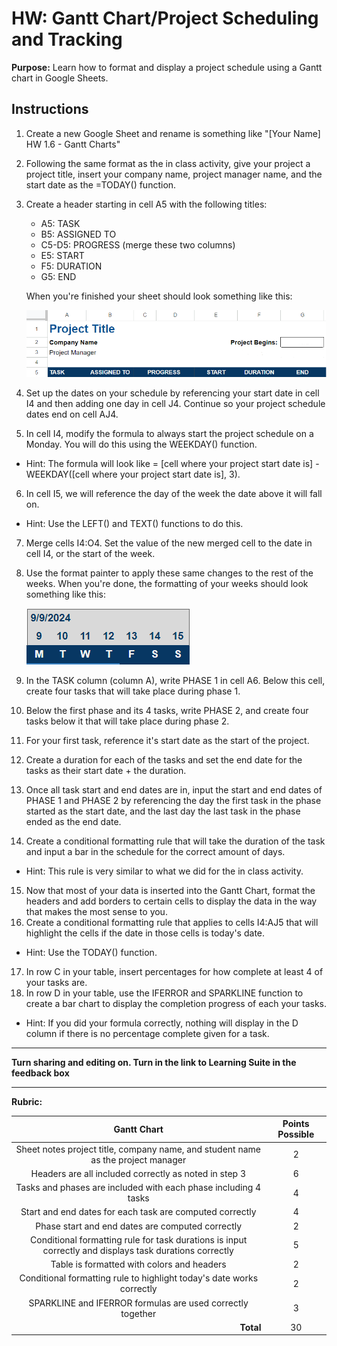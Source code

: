 #  HW: Gantt Chart/Project Scheduling and Tracking

**Purpose:** Learn how to format and display a project schedule using a Gantt chart in Google Sheets.

## Instructions
1. Create a new Google Sheet and rename is something like "[Your Name] HW 1.6 - Gantt Charts"
2. Following the same format as the in class activity, give your project a project title, insert your company name, project manager name, and the start date as the =TODAY() function. 
3. Create a header starting in cell A5 with the following titles:
      
      * A5: TASK
      * B5: ASSIGNED TO
      * C5-D5: PROGRESS (merge these two columns)
      * E5: START
      * F5: DURATION
      * G5: END

    When you're finished your sheet should look something like this:

    ![header_format.png](images/header_format.png)
    
4. Set up the dates on your schedule by referencing your start date in cell I4 and then adding one day in cell J4. Continue so your project schedule dates end on cell AJ4.
5. In cell I4, modify the formula to always start the project schedule on a Monday. You will do this using the WEEKDAY() function.
   
  * Hint: The formula will look like =  [cell where your project start date is] - WEEKDAY([cell where your project start date is], 3).
    
6. In cell I5, we will reference the day of the week the date above it will fall on.
   
  * Hint: Use the LEFT() and TEXT() functions to do this.
    
7. Merge cells I4:O4. Set the value of the new merged cell to the date in cell I4, or the start of the week.
8. Use the format painter to apply these same changes to the rest of the weeks. When you're done, the formatting of your weeks should look something like this:

      ![week_view.png](images/week_view.png)

9. In the TASK column (column A), write PHASE 1 in cell A6. Below this cell, create four tasks that will take place during phase 1.
10. Below the first phase and its 4 tasks, write PHASE 2, and create four tasks below it that will take place during phase 2.
11. For your first task, reference it's start date as the start of the project. 
12. Create a duration for each of the tasks and set the end date for the tasks as their start date + the duration.
13. Once all task start and end dates are in, input the start and end dates of PHASE 1 and PHASE 2 by referencing the day the first task in the phase started as the start date, and the last day the last task in the phase ended as the end date.
14. Create a conditional formatting rule that will take the duration of the task and input a bar in the schedule for the correct amount of days.
    
  * Hint: This rule is very similar to what we did for the in class activity.
    
15. Now that most of your data is inserted into the Gantt Chart, format the headers and add borders to certain cells to display the data in the way that makes the most sense to you.
16. Create a conditional formatting rule that applies to cells I4:AJ5 that will highlight the cells if the date in those cells is today's date.
    
  * Hint: Use the TODAY() function.
    
17. In row C in your table, insert percentages for how complete at least 4 of your tasks are. 
18. In row D in your table, use the IFERROR and SPARKLINE function to create a bar chart to display the completion progress of each your tasks.
    
  * Hint: If you did your formula correctly, nothing will display in the D column if there is no percentage complete given for a task.

---


**Turn sharing and editing on. Turn in the link to Learning Suite in the feedback box**

---

**Rubric:**

|                     Gantt Chart                  | Points Possible |
|:-------------------------------------------------------------------------:|:---------------:|
|   Sheet notes project title, company name, and student name as the project manager       |        2        |
|  Headers are all included correctly as noted in step 3      |        6        |
|   Tasks and phases are included with each phase including 4 tasks      |        4        |
|     Start and end dates for each task are computed correctly  | 4  |
| Phase start and end dates are computed correctly    |        2        |
|  Conditional formatting rule for task durations is input correctly and displays task durations correctly    |        5        |
|      Table is formatted with colors and headers         |        2        |
|       Conditional formatting rule to highlight today's date works correctly       |        2        |
|     SPARKLINE and IFERROR formulas are used correctly together    |        3        |
|  <div style="text-align: right">**Total**</div>                           |       30        |
